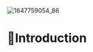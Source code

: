 ![1647759054_86](https://user-images.githubusercontent.com/63852433/179807441-19c15765-f720-4103-97e6-023775a686d8.jpg)

# 🌈Introduction
